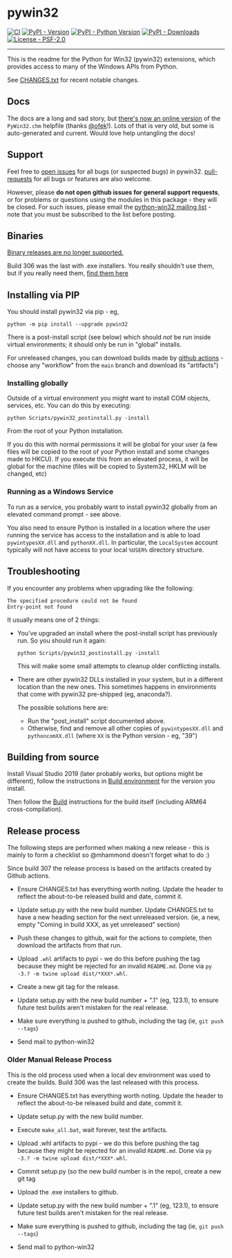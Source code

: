 # pywin32

[![CI](https://github.com/mhammond/pywin32/workflows/CI/badge.svg)](https://github.com/mhammond/pywin32/actions?query=workflow%3ACI)
[![PyPI - Version](https://img.shields.io/pypi/v/pywin32.svg)](https://pypi.org/project/pywin32)
[![PyPI - Python Version](https://img.shields.io/pypi/pyversions/pywin32.svg)](https://pypi.org/project/pywin32)
[![PyPI - Downloads](https://img.shields.io/pypi/dm/pywin32.svg)](https://pypi.org/project/pywin32)
[![License - PSF-2.0](https://img.shields.io/badge/license-PSF--2.0-9400d3.svg)](https://spdx.org/licenses/PSF-2.0.html)

-----

This is the readme for the Python for Win32 (pywin32) extensions, which provides access to many of the Windows APIs from Python.

See [CHANGES.txt](https://github.com/mhammond/pywin32/blob/master/CHANGES.txt) for recent notable changes.

## Docs

The docs are a long and sad story, but [there's now an online version](https://mhammond.github.io/pywin32/)
of the `PyWin32.chm` helpfile (thanks [@ofek](https://github.com/mhammond/pywin32/pull/1774)!).
Lots of that is very old, but some is auto-generated and current. Would love help untangling the docs!

## Support

Feel free to [open issues](https://github.com/mhammond/pywin32/issues) for
all bugs (or suspected bugs) in pywin32. [pull-requests](https://github.com/mhammond/pywin32/pulls)
for all bugs or features are also welcome.

However, please **do not open github issues for general support requests**, or
for problems or questions using the modules in this package - they will be
closed. For such issues, please email the
[python-win32 mailing list](https://mail.python.org/mailman/listinfo/python-win32) -
note that you must be subscribed to the list before posting.

## Binaries

[Binary releases are no longer supported.](https://mhammond.github.io/pywin32_installers.html)

Build 306 was the last with .exe installers. You really shouldn't use them, but if you really need them,
[find them here](https://github.com/mhammond/pywin32/releases/tag/b306)

## Installing via PIP

You should install pywin32 via pip - eg,

```shell
python -m pip install --upgrade pywin32
```

There is a post-install script (see below) which should *not* be run inside virtual environments;
it should only be run in "global" installs.

For unreleased changes, you can download builds made by [github actions](https://github.com/mhammond/pywin32/actions/) -
choose any "workflow" from the `main` branch and download its "artifacts")

### Installing globally

Outside of a virtual environment you might want to install COM objects, services, etc. You can do
this by executing:

```shell
python Scripts/pywin32_postinstall.py -install
```

From the root of your Python installation.

If you do this with normal permissions it will be global for your user (a few files will be
copied to the root of your Python install and some changes made to HKCU). If you execute this from
an elevated process, it will be global for the machine (files will be copied to System32, HKLM
will be changed, etc)

### Running as a Windows Service

To run as a service, you probably want to install pywin32 globally from an elevated
command prompt - see above.

You also need to ensure Python is installed in a location where the user running
the service has access to the installation and is able to load `pywintypesXX.dll` and `pythonXX.dll`.
In particular, the `LocalSystem` account typically will not have access to your local `%USER%` directory structure.

## Troubleshooting

If you encounter any problems when upgrading like the following:

```text
The specified procedure could not be found
Entry-point not found
```

It usually means one of 2 things:

* You've upgraded an install where the post-install script has previously run.
So you should run it again:

    ```shell
    python Scripts/pywin32_postinstall.py -install
    ```

    This will make some small attempts to cleanup older conflicting installs.

* There are other pywin32 DLLs installed in your system,
but in a different location than the new ones. This sometimes happens in environments that
come with pywin32 pre-shipped (eg, anaconda?).

  The possible solutions here are:

  * Run the "post_install" script documented above.
  * Otherwise, find and remove all other copies of `pywintypesXX.dll` and `pythoncomXX.dll`
  (where `XX` is the Python version - eg, "39")

## Building from source

Install Visual Studio 2019 (later probably works, but options might be different),
follow the instructions in [Build environment](/build_env.md#build-environment)
for the version you install.

Then follow the [Build](/build_env.md#build) instructions for the build itself (including ARM64 cross-compilation).

## Release process

The following steps are performed when making a new release - this is mainly
to form a checklist so @mhammond doesn't forget what to do :)

Since build 307 the release process is based on the artifacts created by Github actions.

* Ensure CHANGES.txt has everything worth noting. Update the header to reflect
  the about-to-be released build and date, commit it.

* Update setup.py with the new build number. Update CHANGES.txt to have a new heading
  section for the next unreleased version. (ie, a new, empty "Coming in build XXX, as yet unreleased"
  section)

* Push these changes to github, wait for the actions to complete, then
  download the artifacts from that run.

* Upload `.whl` artifacts to pypi - we do this before pushing the tag because they might be
  rejected for an invalid `README.md`. Done via `py -3.? -m twine upload dist/*XXX*.whl`.

* Create a new git tag for the release.

* Update setup.py with the new build number + ".1" (eg, 123.1), to ensure
  future test builds aren't mistaken for the real release.

* Make sure everything is pushed to github, including the tag (ie,
  `git push --tags`)

* Send mail to python-win32

### Older Manual Release Process

This is the old process used when a local dev environment was used to create
the builds. Build 306 was the last released with this process.

* Ensure CHANGES.txt has everything worth noting. Update the header to reflect
  the about-to-be released build and date, commit it.

* Update setup.py with the new build number.

* Execute `make_all.bat`, wait forever, test the artifacts.

* Upload .whl artifacts to pypi - we do this before pushing the tag because they might be
  rejected for an invalid `README.md`. Done via `py -3.? -m twine upload dist/*XXX*.whl`.

* Commit setup.py (so the new build number is in the repo), create a new git tag

* Upload the .exe installers to github.

* Update setup.py with the new build number + ".1" (eg, 123.1), to ensure
  future test builds aren't mistaken for the real release.

* Make sure everything is pushed to github, including the tag (ie,
  `git push --tags`)

* Send mail to python-win32
